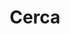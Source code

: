 ---
title: "Cerca" # in any language you want
layout: "search" # is necessary
# url: "/archive"
# description: "Description for Search"
summary: "search"
--- 